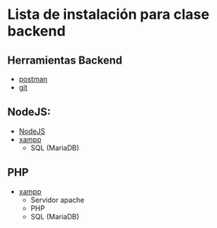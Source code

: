 # Lista de instalación para clase backend


## Herramientas Backend

- [postman](https://www.postman.com/downloads/)
- [git](https://git-scm.com/)

## NodeJS:

- [NodeJS](https://nodejs.org/es)
- [xampp](https://www.apachefriends.org/es/index.html)
    - SQL (MariaDB)

## PHP

- [xampp](https://www.apachefriends.org/es/index.html)
    - Servidor apache
    - PHP
    - SQL (MariaDB)